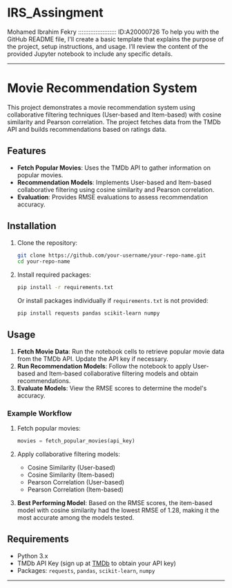 # IRS_Assingment
Mohamed Ibrahim Fekry :::::::::::::::::::::: ID:A20000726
To help you with the GitHub README file, I'll create a basic template that explains the purpose of the project, setup instructions, and usage. I’ll review the content of the provided Jupyter notebook to include any specific details.


---

# Movie Recommendation System

This project demonstrates a movie recommendation system using collaborative filtering techniques (User-based and Item-based) with cosine similarity and Pearson correlation. The project fetches data from the TMDb API and builds recommendations based on ratings data.

## Features

- **Fetch Popular Movies**: Uses the TMDb API to gather information on popular movies.
- **Recommendation Models**: Implements User-based and Item-based collaborative filtering using cosine similarity and Pearson correlation.
- **Evaluation**: Provides RMSE evaluations to assess recommendation accuracy.

## Installation

1. Clone the repository:
   ```bash
   git clone https://github.com/your-username/your-repo-name.git
   cd your-repo-name
   ```

2. Install required packages:
   ```bash
   pip install -r requirements.txt
   ```

   Or install packages individually if `requirements.txt` is not provided:
   ```bash
   pip install requests pandas scikit-learn numpy
   ```

## Usage

1. **Fetch Movie Data**: Run the notebook cells to retrieve popular movie data from the TMDb API. Update the API key if necessary.
2. **Run Recommendation Models**: Follow the notebook to apply User-based and Item-based collaborative filtering models and obtain recommendations.
3. **Evaluate Models**: View the RMSE scores to determine the model's accuracy. 

### Example Workflow

1. Fetch popular movies:
   ```python
   movies = fetch_popular_movies(api_key)
   ```
2. Apply collaborative filtering models:
   - Cosine Similarity (User-based)
   - Cosine Similarity (Item-based)
   - Pearson Correlation (User-based)
   - Pearson Correlation (Item-based)

3. **Best Performing Model**: Based on the RMSE scores, the item-based model with cosine similarity had the lowest RMSE of 1.28, making it the most accurate among the models tested.

## Requirements

- Python 3.x
- TMDb API Key (sign up at [TMDb](https://www.themoviedb.org/documentation/api) to obtain your API key)
- Packages: `requests`, `pandas`, `scikit-learn`, `numpy`

---
